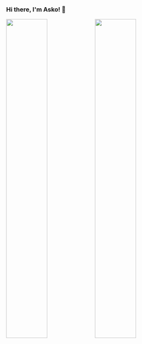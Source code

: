 ### Hi there, I'm Asko! 👋

<img align="left" width="47%" src="https://github-readme-stats.vercel.app/api?username=askoke&theme=radical" />
<img align="left" width="47%" src="https://github-readme-stats.vercel.app/api/top-langs/?username=askoke&layout=compact" />

<!---
askoke/askoke is a ✨ special ✨ repository because its `README.md` (this file) appears on your GitHub profile.
You can click the Preview link to take a look at your changes.
--->
